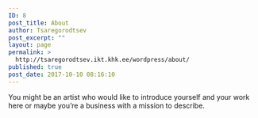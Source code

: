 ```yaml
---
ID: 8
post_title: About
author: Tsaregorodtsev
post_excerpt: ""
layout: page
permalink: >
  http://tsaregorodtsev.ikt.khk.ee/wordpress/about/
published: true
post_date: 2017-10-10 08:16:10
---
```

You might be an artist who would like to introduce yourself and your work here or maybe you&rsquo;re a business with a mission to describe.